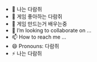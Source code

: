 - 👋 나는 다람쥐
- 👀 게임 좋아하는 다람쥐
- 🌱 게임 만드는거 배우는중
- 💞️ I’m looking to collaborate on ...
- 📫 How to reach me ...
- 😄 Pronouns: 다람쥐
- ⚡ 나는 다람쥐

<!---
Chipmunk-Rex/Chipmunk-Rex is a ✨ special ✨ repository because its `README.md` (this file) appears on your GitHub profile.
You can click the Preview link to take a look at your changes.
--->

